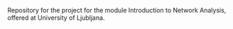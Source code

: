 Repository for the project for the module Introduction to Network Analysis, offered at University of Ljubljana.
